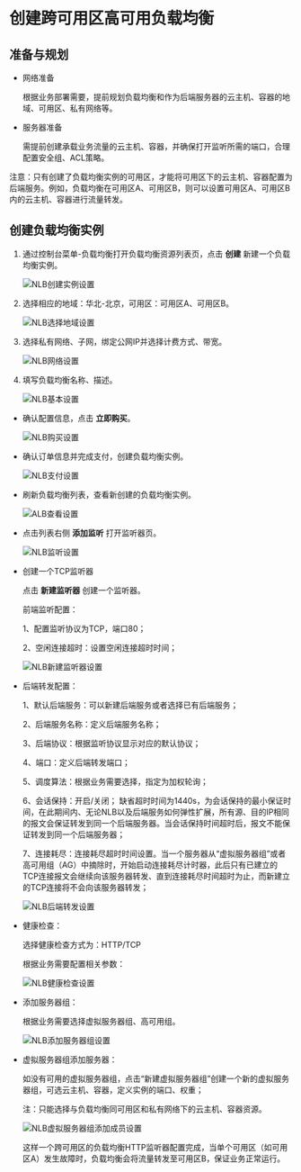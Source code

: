 # 创建跨可用区高可用负载均衡

## 准备与规划

- 网络准备

	根据业务部署需要，提前规划负载均衡和作为后端服务器的云主机、容器的地域、可用区、私有网络等。

- 服务器准备

	需提前创建承载业务流量的云主机、容器，并确保打开监听所需的端口，合理配置安全组、ACL策略。

注意：只有创建了负载均衡实例的可用区，才能将可用区下的云主机、容器配置为后端服务。例如，负载均衡在可用区A、可用区B，则可以设置可用区A、可用区B内的云主机、容器进行流量转发。
	
## 创建负载均衡实例


1. 通过控制台菜单-负载均衡打开负载均衡资源列表页，点击 **创建** 新建一个负载均衡实例。

	![NLB创建实例设置](https://github.com/jdcloudcom/cn/blob/master/image/Networking/NLB/NLB-Create.png)


1. 选择相应的地域：华北-北京，可用区：可用区A、可用区B。

	![NLB选择地域设置](https://github.com/jdcloudcom/cn/blob/master/image/Networking/NLB/NLB-ChooseRegion.png)

1. 选择私有网络、子网，绑定公网IP并选择计费方式、带宽。

	![NLB网络设置](https://github.com/jdcloudcom/cn/blob/master/image/Networking/NLB/NLB-IP.png)

1. 填写负载均衡名称、描述。

	![NLB基本设置](https://github.com/jdcloudcom/cn/blob/master/image/Networking/NLB/NLB-Name.png)

- 确认配置信息，点击 **立即购买**。

	![NLB购买设置](https://github.com/jdcloudcom/cn/blob/master/image/Networking/NLB/NLB-BuyInfo.png)

- 确认订单信息并完成支付，创建负载均衡实例。

	![NLB支付设置](https://github.com/jdcloudcom/cn/blob/master/image/Networking/NLB/NLB-Confirm.png)

- 刷新负载均衡列表，查看新创建的负载均衡实例。

	![ALB查看设置](https://github.com/jdcloudcom/cn/blob/master/image/Networking/NLB/NLB-List.png)

- 点击列表右侧 **添加监听** 打开监听器页。

	![NLB监听设置](https://github.com/jdcloudcom/cn/blob/master/image/Networking/NLB/NLB-List-Add-Listener.png)

- 创建一个TCP监听器

	点击 **新建监听器** 创建一个监听器。

	前端监听配置：

	1、配置监听协议为TCP，端口80；

	2、空闲连接超时：设置空闲连接超时时间；

	![NLB新建监听器设置](https://github.com/jdcloudcom/cn/blob/master/image/Networking/NLB/NLB-022.png)

- 后端转发配置：

	1、默认后端服务：可以新建后端服务或者选择已有后端服务；

	2、后端服务名称：定义后端服务名称；

	3、后端协议：根据监听协议显示对应的默认协议；

	4、端口：定义后端转发端口；

	5、调度算法：根据业务需要选择，指定为加权轮询；

	6、会话保持：开启/关闭； 缺省超时时间为1440s，为会话保持的最小保证时间，在此期间内、无论NLB以及后端服务如何弹性扩展，所有源、目的IP相同的报文会保证转发到同一个后端服务器。当会话保持时间超时后，报文不能保证转发到同一个后端服务器；

	7、连接耗尽：连接耗尽超时时间设置。当一个服务器从“虚拟服务器组”或者高可用组（AG）中摘除时，开始启动连接耗尽计时器，此后只有已建立的TCP连接报文会继续向该服务器转发、直到连接耗尽时间超时为止，而新建立的TCP连接将不会向该服务器转发；

	![NLB后端转发设置](https://github.com/jdcloudcom/cn/blob/master/image/Networking/NLB/NLB-023.png)

- 健康检查：

	选择健康检查方式为：HTTP/TCP

	根据业务需要配置相关参数：

	![NLB健康检查设置](https://github.com/jdcloudcom/cn/blob/master/image/Networking/NLB/NLB-024.png)

- 添加服务器组：

	根据业务需要选择虚拟服务器组、高可用组。

	![NLB添加服务器组设置](https://github.com/jdcloudcom/cn/blob/master/image/Networking/NLB/NLB-025.png)

- 虚拟服务器组添加服务器：

	如没有可用的虚拟服务器组，点击“新建虚拟服务器组”创建一个新的虚拟服务器组，可选云主机、容器，定义实例的端口、权重；

	注：只能选择与负载均衡同可用区和私有网络下的云主机、容器资源。

	![NLB虚拟服务器组添加成员设置](https://github.com/jdcloudcom/cn/blob/master/image/Networking/NLB/NLB-079.png)

	这样一个跨可用区的负载均衡HTTP监听器配置完成，当单个可用区（如可用区A）发生故障时，负载均衡会将流量转发至可用区B，保证业务正常运行。

													
				
				
				
				
